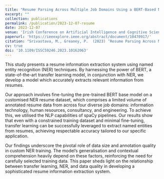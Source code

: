 ```yaml
---
title: "Resume Parsing Across Multiple Job Domains Using a BERT-Based NER Model"
excerpt: ""
collection: publications
permalink: /publication/2023-12-07-resume
date: 2023-12-07
venue: 'Irish Conference on Artificial Intelligence and Cognitive Science (AICS)'
paperurl: 'https://ieeexplore.ieee.org/abstract/document/10470917/'
citation: "Srivastava, M., Greaney, P.  (2023) ‘Resume Parsing Across Multiple Job Domains Using a BERT-Based NER Model’, Proceedings of the 31st Irish Conference on Artificial Intelligence and Cognitive Science, Letterkenny, Ireland, 7-8 December, Washington D.C.: IEEE Computer Society Press."
cv: true
doi: '10.1109/ISSC59246.2023.10162063'
---
```


This study presents a resume information extraction system using named entity recognition (NER) techniques.
By harnessing the power of BERT, a state-of-the-art transfer learning model, in conjunction with NER, we develop a model
which accurately extracts relevant information from resumes.

Our approach involves fine-tuning the pre-trained BERT base model on a customised NER resume dataset, which comprises
a limited volume of annotated resume data from across four diverse job domains: information technology, human resources,
consultancy, and engineering. To achieve this, we utilised the NLP capabilities of spaCy pipelines. Our results show that even with
a constrained training dataset and minimal fine-tuning, transfer learning can be successfully leveraged to extract named entities
from resumes, achieving respectable accuracy tailored to our specific application.

Our findings underscore the pivotal role of data size and annotation quality in custom NER training. The model’s generalisation
and contextual comprehension heavily depend on these factors, reinforcing the need for carefully selected training data. This
paper sheds light on the relationship between transfer learning, NER, and data quality in developing a sophisticated resume
information extraction system.
